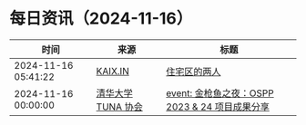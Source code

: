 ﻿# 每日资讯（2024-11-16）

|时间|来源|标题|
|---|---|---|
|2024-11-16 05:41:22|[KAIX.IN](https://kaix.in/feed/)|[住宅区的两人](https://kaix.in/2024/1116-the-two-in-a-housing-complex/)|
|2024-11-16 00:00:00|[清华大学 TUNA 协会](https://tuna.moe/feed.xml)|[event: 金枪鱼之夜：OSPP 2023 & 24 项目成果分享](https://tuna.moe/event/2024/ospp2024-result/)|
